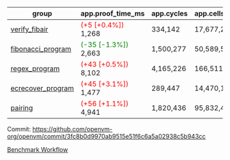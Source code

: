 | group | app.proof_time_ms | app.cycles | app.cells_used | leaf.proof_time_ms | leaf.cycles | leaf.cells_used |
| -- | -- | -- | -- | -- | -- | -- |
| [verify_fibair](https://github.com/openvm-org/openvm/blob/benchmark-results/benchmarks-pr/1583/verify_fibair-3fc8b0d9970ab9515e51f6c6a5a02938c5b943cc.md) |<span style='color: red'>(+5 [+0.4%])</span> 1,268 |  334,142 |  17,677,298 |- | - | - |
| [fibonacci_program](https://github.com/openvm-org/openvm/blob/benchmark-results/benchmarks-pr/1583/fibonacci-3fc8b0d9970ab9515e51f6c6a5a02938c5b943cc.md) |<span style='color: green'>(-35 [-1.3%])</span> 2,663 |  1,500,277 |  50,589,503 |- | - | - |
| [regex_program](https://github.com/openvm-org/openvm/blob/benchmark-results/benchmarks-pr/1583/regex-3fc8b0d9970ab9515e51f6c6a5a02938c5b943cc.md) |<span style='color: red'>(+43 [+0.5%])</span> 8,102 |  4,165,226 |  166,511,152 |- | - | - |
| [ecrecover_program](https://github.com/openvm-org/openvm/blob/benchmark-results/benchmarks-pr/1583/ecrecover-3fc8b0d9970ab9515e51f6c6a5a02938c5b943cc.md) |<span style='color: red'>(+45 [+3.1%])</span> 1,477 |  289,447 |  14,470,186 |- | - | - |
| [pairing](https://github.com/openvm-org/openvm/blob/benchmark-results/benchmarks-pr/1583/pairing-3fc8b0d9970ab9515e51f6c6a5a02938c5b943cc.md) |<span style='color: red'>(+56 [+1.1%])</span> 4,941 |  1,820,436 |  95,832,407 |- | - | - |


Commit: https://github.com/openvm-org/openvm/commit/3fc8b0d9970ab9515e51f6c6a5a02938c5b943cc

[Benchmark Workflow](https://github.com/openvm-org/openvm/actions/runs/14485466282)
